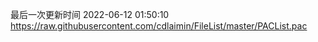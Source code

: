 最后一次更新时间 2022-06-12 01:50:10
https://raw.githubusercontent.com/cdlaimin/FileList/master/PACList.pac


